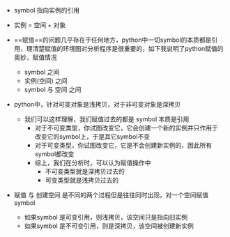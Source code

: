 - symbol 指向实例的引用
- 实例 = 空间 + 对象

- ==赋值==的问题几乎存在于任何地方，python中一切symbol的本质都是引用，理清楚赋值的环境图对分析程序是很重要的，如下我说明了python赋值的奥妙，赋值情况
	- symbol 之间
	- 实例(空间) 之间
	- symbol 与 空间 之间

- python中，针对可变对象是浅拷贝，对于非可变对象是深拷贝
	- 我们可以这样理解，我们赋值过去的都是 symbol 本质是引用
		- 对于不可变类型，你试图改变它，它会创建一个新的实例并只作用于改变它的symbol上，于是其它symbol不变
		- 对于可变类型，你试图改变它，它是不会创建新实例的，因此所有symbol都改变
		- 综上，我们在分析时，可以认为赋值操作中
			- 不可变类型就是深拷贝过去的
			- 可变类型就是浅拷贝过去的

- 赋值 与 创建空间 是不同的两个过程但是往往同时出现，对一个空间赋值 symbol
	- 如果symbol 是可变引用，则浅拷贝，该空间只是指向旧实例
	- 如果symbol 是不可变引用，则是深拷贝，该空间被创建新实例